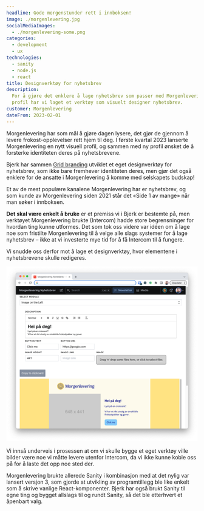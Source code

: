 ```yaml
---
headline: Gode morgenstunder rett i innboksen!
image: ./morgenlevering.jpg
socialMediaImages:
  - ./morgenlevering-some.png
categories:
  - development
  - ux
technologies:
  - sanity
  - node.js
  - react
title: Designverktøy for nyhetsbrev
description:
  For å gjøre det enklere å lage nyhetsbrev som passer med Morgenleverings nye
  profil har vi laget et verktøy som visuelt designer nyhetsbrev.
customer: Morgenlevering
dateFrom: 2023-02-01
---
```


Morgenlevering har som mål å gjøre dagen lysere, det gjør de gjennom å levere
frokost-opplevelser rett hjem til deg. I første kvartal 2023 lanserte
Morgenlevering en nytt visuell profil, og sammen med ny profil ønsket de å
forsterke identiteten deres på nyhetsbrevene.

Bjerk har sammen [Grid branding](https://grid.no) utviklet et eget designverktøy
for nyhetsbrev, som ikke bare fremhever identiteten deres, men gjør det også
enklere for de ansatte i Morgenlevering å komme med selskapets budskap!

Et av de mest populære kanalene Morgenlevering har er nyhetsbrev, og som kunde
av Morgenlevering siden 2021 står det «Side 1 av mange» når man søker i
innboksen.

**Det skal være enkelt å bruke** er et premiss vi i Bjerk er bestemte på, men
verktøyet Morgenlevering brukte (Intercom) hadde store begrensninger for hvordan
ting kunne utformes. Det som tok oss videre var idéen om å lage noe som
fristilte Morgenlevering til å velge alle slags systemer for å lage nyhetsbrev –
ikke at vi investerte mye tid for å få Intercom til å fungere.

Vi snudde oss derfor mot å lage et designverktøy, hvor elementene i
nyhetsbrevene skulle redigeres.

![Designverktøy for nyhetsbrev](./morgenlevering-ui.png)

Vi innså underveis i prosessen at om vi skulle bygge et eget verktøy ville
bilder være noe vi måtte levere utenfor Intercom, da vi ikke kunne koble oss på
for å laste det opp noe sted der.

Morgenlevering brukte allerede Sanity i kombinasjon med at det nylig var lansert
versjon 3, som gjorde at utvikling av programtillegg ble like enkelt som å
skrive vanlige React-komponenter. Bjerk har også brukt Sanity til egne ting og
bygget allslags til og rundt Sanity, så det ble etterhvert et åpenbart valg.
